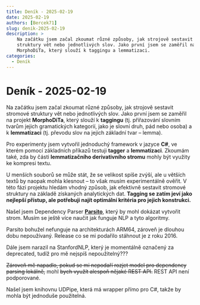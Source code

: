 ```yaml
---
title: Deník - 2025-02-19
date: 2025-02-19
authors: [Bercek71]
slug: denik-2025-02-19
description: >
    Na začátku jsem začal zkoumat různé způsoby, jak strojově sestavit stromové
    struktury vět nebo jednotlivých slov. Jako první jsem se zaměřil na projekt
    MorphoDiTa, který slouží k taggingu a lemmatizaci.
categories:
  - Deník
---
```


# Deník - 2025-02-19

Na začátku jsem začal zkoumat různé způsoby, jak strojově sestavit stromové struktury vět nebo jednotlivých slov. Jako první jsem se zaměřil na projekt **MorphoDiTa**, který slouží k **taggingu** (tj. přiřazování slovním tvarům jejich gramatických kategorií, jako je slovní druh, pád nebo osoba) a k **lemmatizaci** (tj. převodu slov na jejich základní tvar – lemma).

<!-- more -->

Pro experimenty jsem vytvořil jednoduchý framework v jazyce **C#**, ve kterém pomocí základních příkazů testuji **tagger** a **lemmatizaci**. Zkoumám také, zda by části **lemmatizačního derivativního stromu** mohly být využity ke kompresi textu.

U menších souborů se může stát, že se velikost spíše zvýší, ale u větších textů by naopak mohla klesnout – to však musím experimentálně ověřit. V této fázi projektu hledám vhodný způsob, jak efektivně sestavit stromové struktury na základě získaných analytických dat. **Tagging se zatím jeví jako nejlepší přístup, ale potřebuji najít optimální kritéria pro jejich konstrukci.**

Našel jsem Dependency Parser [**Parsito**](https://lindat.mff.cuni.cz/repository/xmlui/handle/11234/1-1573), který by mohl dokázat vytvořit strom. Musím se ještě více naučit jak funguje NLP a tyto algoritmy.

Parsito bohužel nefunguje na architekturách ARM64, zároveň je dlouhou dobu nepoužívaný. Release co se mi podařilo stáhnout je z roku 2016.

Dále jsem narazil na StanfordNLP, který je momentálně označený za deprecated, tudíž pro mě nejspíš nepoužitelný???

~~Zároveň mě napadlo, pokud se mi nepodaří rozjet model pro dependency parsing lokálně,~~ mohl ~~bych využít alespoň nějaké REST API.~~ REST API není podporované.

Našel jsem knihovnu UDPipe, která má wrapper přímo pro C#, takže by mohla být jednoduše použitelná.